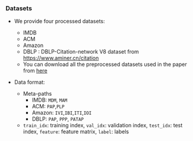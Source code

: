### Datasets

- We provide four processed datasets:
  - IMDB
  - ACM
  - Amazon
  - DBLP : DBLP-Citation-network V8 dataset from https://www.aminer.cn/citation
  - You can download all the preprocessed datasets used in the paper from [here](https://www.dropbox.com/s/48oe7shjq0ih151/data.tar.gz?dl=0)

- Data format:
  - Meta-paths
    - IMDB: ``MDM``, ``MAM`` 
    - ACM: ``PAP``,``PLP``
    - Amazon: ``IVI``,``IBI``,``ITI``,``IOI``
    - DBLP: ``PAP``, ``PPP``, ``PATAP``
  - ``train_idx``: training index, ``val_idx``: validation index, ``test_idx``: test index, ``feature``: feature matrix, ``label``: labels
